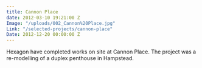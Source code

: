 ```yaml
---
title: Cannon Place
date: 2012-03-10 19:21:00 Z
Image: "/uploads/002_Cannon%20Place.jpg"
Link: "/selected-projects/cannon-place"
Date: 2012-12-20 00:00:00 Z
---
```


Hexagon have completed works on site at Cannon Place. The project was a re-modelling of a duplex penthouse in Hampstead.